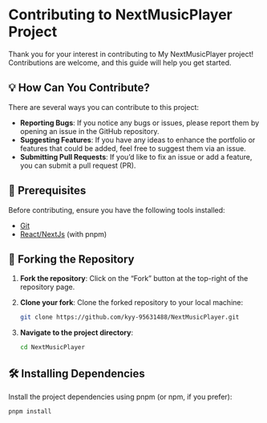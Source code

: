# Contributing to NextMusicPlayer Project

Thank you for your interest in contributing to My NextMusicPlayer project! Contributions are welcome, and this guide will help you get started.

## 💡 How Can You Contribute?

There are several ways you can contribute to this project:

- **Reporting Bugs**: If you notice any bugs or issues, please report them by opening an issue in the GitHub repository.
- **Suggesting Features**: If you have any ideas to enhance the portfolio or features that could be added, feel free to suggest them via an issue.
- **Submitting Pull Requests**: If you’d like to fix an issue or add a feature, you can submit a pull request (PR).

## 🔧 Prerequisites

Before contributing, ensure you have the following tools installed:

- [Git](https://git-scm.com/)
- [React/NextJs](https://nodejs.org/) (with pnpm)

## 📂 Forking the Repository

1. **Fork the repository**: Click on the “Fork” button at the top-right of the repository page.
2. **Clone your fork**: Clone the forked repository to your local machine:

   ```bash
   git clone https://github.com/kyy-95631488/NextMusicPlayer.git
   ```

3. **Navigate to the project directory**:

   ```bash
   cd NextMusicPlayer
   ```

## 🛠️ Installing Dependencies

Install the project dependencies using pnpm (or npm, if you prefer):

```bash
pnpm install
```

